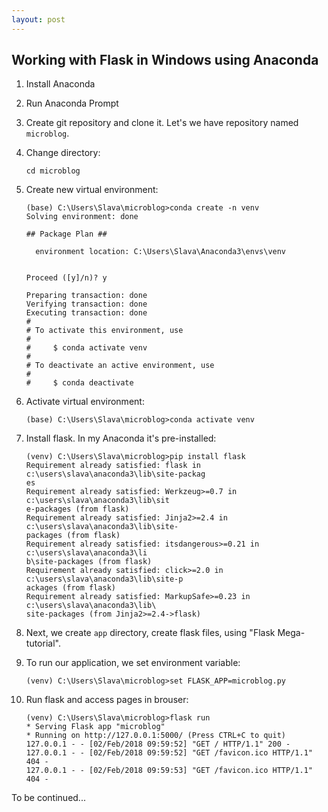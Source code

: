 ```yaml
---
layout: post
---
```


## Working with Flask in Windows using Anaconda

1. Install Anaconda

2. Run Anaconda Prompt

3. Create git repository and clone it. Let's we have repository named `microblog`.

4. Change directory:

	```
	cd microblog
	```

5. Create new virtual environment:

	```
	(base) C:\Users\Slava\microblog>conda create -n venv
	Solving environment: done

	## Package Plan ##

	  environment location: C:\Users\Slava\Anaconda3\envs\venv


	Proceed ([y]/n)? y

	Preparing transaction: done
	Verifying transaction: done
	Executing transaction: done
	#
	# To activate this environment, use
	#
	#     $ conda activate venv
	#
	# To deactivate an active environment, use
	#
	#     $ conda deactivate
	```

6. Activate virtual environment:

	```
	(base) C:\Users\Slava\microblog>conda activate venv
	```

7. Install flask. In my Anaconda it's pre-installed:

	```
	(venv) C:\Users\Slava\microblog>pip install flask
	Requirement already satisfied: flask in c:\users\slava\anaconda3\lib\site-packag
	es
	Requirement already satisfied: Werkzeug>=0.7 in c:\users\slava\anaconda3\lib\sit
	e-packages (from flask)
	Requirement already satisfied: Jinja2>=2.4 in c:\users\slava\anaconda3\lib\site-
	packages (from flask)
	Requirement already satisfied: itsdangerous>=0.21 in c:\users\slava\anaconda3\li
	b\site-packages (from flask)
	Requirement already satisfied: click>=2.0 in c:\users\slava\anaconda3\lib\site-p
	ackages (from flask)
	Requirement already satisfied: MarkupSafe>=0.23 in c:\users\slava\anaconda3\lib\
	site-packages (from Jinja2>=2.4->flask)
	```

8. Next, we create `app` directory, create flask files, using "Flask Mega-tutorial".

9. To run our application, we set environment variable:

	```
	(venv) C:\Users\Slava\microblog>set FLASK_APP=microblog.py
	```
10. Run flask and access pages in brouser: 

	```
	(venv) C:\Users\Slava\microblog>flask run
 	* Serving Flask app "microblog"
 	* Running on http://127.0.0.1:5000/ (Press CTRL+C to quit)
	127.0.0.1 - - [02/Feb/2018 09:59:52] "GET / HTTP/1.1" 200 -
	127.0.0.1 - - [02/Feb/2018 09:59:52] "GET /favicon.ico HTTP/1.1" 404 -
	127.0.0.1 - - [02/Feb/2018 09:59:53] "GET /favicon.ico HTTP/1.1" 404 -
	```


To be continued...
